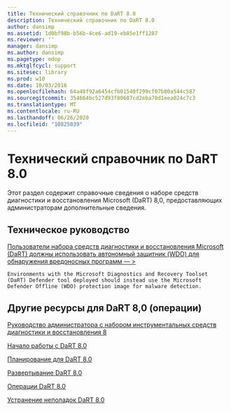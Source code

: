 ```yaml
---
title: Технический справочник по DaRT 8.0
description: Технический справочник по DaRT 8.0
author: dansimp
ms.assetid: 1d0bf98b-b56b-4ce6-ad19-eb85e1ff1287
ms.reviewer: ''
manager: dansimp
ms.author: dansimp
ms.pagetype: mdop
ms.mktglfcycl: support
ms.sitesec: library
ms.prod: w10
ms.date: 10/03/2016
ms.openlocfilehash: 64a48f92a6454cfb01540f299cf07b80a544c587
ms.sourcegitcommit: 354664bc527d93f80687cd2eba70d1eea024c7c3
ms.translationtype: MT
ms.contentlocale: ru-RU
ms.lasthandoff: 06/26/2020
ms.locfileid: "10825039"
---
```

# Технический справочник по DaRT 8.0


Этот раздел содержит справочные сведения о наборе средств диагностики и восстановления Microsoft (DaRT) 8,0, предоставляющих администраторам дополнительные сведения.

## Техническое руководство


[Пользователи набора средств диагностики и восстановления Microsoft (DaRT) должны использовать автономный защитник (WDO) для обнаружения вредоносных программ — >](use-windows-defender-offline-wdo-for-malware-protection-not-dart.md)

    Environments with the Microsoft Diagnostics and Recovery Toolset (DaRT) Defender tool deployed should instead use the Microsoft Defender Offline (WDO) protection image for malware detection.

## Другие ресурсы для DaRT 8,0 (операции)


[Руководство администратора с набором инструментальных средств диагностики и восстановления 8](index.md)

[Начало работы с DaRT 8.0](getting-started-with-dart-80-dart-8.md)

[Планирование для DaRT 8.0](planning-for-dart-80-dart-8.md)

[Развертывание DaRT 8.0](deploying-dart-80-dart-8.md)

[Операции DaRT 8.0](operations-for-dart-80-dart-8.md)

[Устранение неполадок DaRT 8.0](troubleshooting-dart-80-dart-8.md)

 

 





